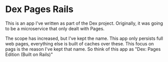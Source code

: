 # Dex Pages Rails
This is an app I've written as part of the Dex project.  Originally, it was going to be a microservice that only dealt with Pages.

The scope has increased, but I've kept the name.  This app only persists full web pages, everything else is built of caches over these.  This focus on pags is the reason I've kept that name.  So think of this app as "Dex: Pages Edition (Built on Rails)"